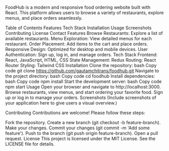 FoodHub is a modern and responsive food ordering website built with React. This platform allows users to browse a variety of restaurants, explore menus, and place orders seamlessly.

Table of Contents
Features
Tech Stack
Installation
Usage
Screenshots
Contributing
License
Contact
Features
Browse Restaurants: Explore a list of available restaurants.
Menu Exploration: View detailed menus for each restaurant.
Order Placement: Add items to the cart and place orders.
Responsive Design: Optimized for desktop and mobile devices.
User Authentication: Sign up, log in, and manage orders.
Tech Stack
Frontend: React, JavaScript, HTML, CSS
State Management: Redux
Routing: React Router
Styling: Tailwind CSS
Installation
Clone the repository:
bash
Copy code
git clone https://github.com/gautamchitrans/foodhub.git
Navigate to the project directory:
bash
Copy code
cd foodhub
Install dependencies:
bash
Copy code
npm install
Start the development server:
bash
Copy code
npm start
Usage
Open your browser and navigate to http://localhost:3000.
Browse restaurants, view menus, and start ordering your favorite food.
Sign up or log in to manage your orders.
Screenshots
(Include screenshots of your application here to give users a visual overview.)

Contributing
Contributions are welcome! Please follow these steps:

Fork the repository.
Create a new branch (git checkout -b feature-branch).
Make your changes.
Commit your changes (git commit -m 'Add some feature').
Push to the branch (git push origin feature-branch).
Open a pull request.
License
This project is licensed under the MIT License. See the LICENSE file for details.
